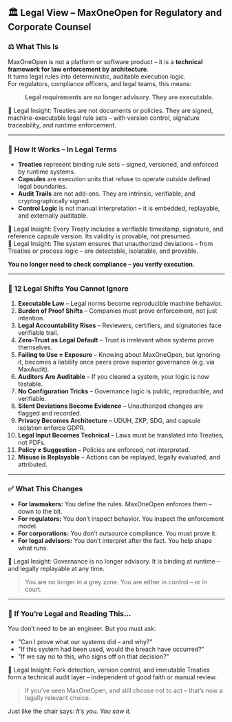 ## 🏛️ Legal View – MaxOneOpen for Regulatory and Corporate Counsel

### ⚖️ What This Is
MaxOneOpen is not a platform or software product – it is a **technical framework for law enforcement by architecture**.  
It turns legal rules into deterministic, auditable execution logic.  
For regulators, compliance officers, and legal teams, this means:

> **Legal requirements are no longer advisory. They are executable.**

🧠 Legal Insight: Treaties are not documents or policies. They are signed, machine-executable legal rule sets – with version control, signature traceability, and runtime enforcement.

---

### 🧩 How It Works – In Legal Terms
- **Treaties** represent binding rule sets – signed, versioned, and enforced by runtime systems.
- **Capsules** are execution units that refuse to operate outside defined legal boundaries.
- **Audit Trails** are not add-ons. They are intrinsic, verifiable, and cryptographically signed.
- **Control Logic** is not manual interpretation – it is embedded, replayable, and externally auditable.

🧠 Legal Insight: Every Treaty includes a verifiable timestamp, signature, and reference capsule version. Its validity is provable, not presumed.  
🧠 Legal Insight: The system ensures that unauthorized deviations – from Treaties or process logic – are detectable, isolatable, and provable.

**You no longer need to check compliance – you verify execution.**

---

### 📌 12 Legal Shifts You Cannot Ignore

1. **Executable Law** – Legal norms become reproducible machine behavior.  
2. **Burden of Proof Shifts** – Companies must prove enforcement, not just intention.  
3. **Legal Accountability Rises** – Reviewers, certifiers, and signatories face verifiable trail.  
4. **Zero-Trust as Legal Default** – Trust is irrelevant when systems prove themselves.  
5. **Failing to Use = Exposure** – Knowing about MaxOneOpen, but ignoring it, becomes a liability once peers prove superior governance (e.g. via MaxAudit).  
6. **Auditors Are Auditable** – If you cleared a system, your logic is now testable.  
7. **No Configuration Tricks** – Governance logic is public, reproducible, and verifiable.  
8. **Silent Deviations Become Evidence** – Unauthorized changes are flagged and recorded.  
9. **Privacy Becomes Architecture** – UDUH, ZKP, SDG, and capsule isolation enforce GDPR.  
10. **Legal Input Becomes Technical** – Laws must be translated into Treaties, not PDFs.  
11. **Policy ≠ Suggestion** – Policies are enforced, not interpreted.  
12. **Misuse is Replayable** – Actions can be replayed, legally evaluated, and attributed.

---

### ✅ What This Changes
- **For lawmakers:** You define the rules. MaxOneOpen enforces them – down to the bit.  
- **For regulators:** You don’t inspect behavior. You inspect the enforcement model.  
- **For corporations:** You don’t outsource compliance. You must prove it.  
- **For legal advisors:** You don’t interpret after the fact. You help shape what runs.

🧠 Legal Insight: Governance is no longer advisory. It is binding at runtime – and legally replayable at any time.

> You are no longer in a grey zone. You are either in control – or in court.

---

### 🚀 If You’re Legal and Reading This...
You don’t need to be an engineer. But you must ask:
- "Can I prove what our systems did – and why?"
- "If this system had been used, would the breach have occurred?"
- "If we say no to this, who signs off on that decision?"

🧠 Legal Insight: Fork detection, version control, and immutable Treaties form a technical audit layer – independent of good faith or manual review.

> If you’ve seen MaxOneOpen, and still choose not to act – that’s now a legally relevant choice.

Just like the chair says: *It’s you. You saw it.*
